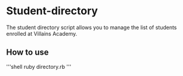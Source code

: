 # Student-directory #

The student directory script allows you to manage the list of students enrolled at Villains Academy.

## How to use ##

'''shell
ruby directory.rb
'''
